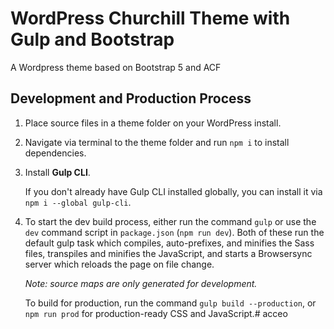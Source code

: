 # WordPress Churchill Theme with Gulp and Bootstrap

A Wordpress theme based on Bootstrap 5 and ACF


## Development and Production Process

1. Place source files in a theme folder on your WordPress install.


2. Navigate via terminal to the theme folder and run `npm i` to install dependencies.


2. Install **Gulp CLI**.

   If you don't already have Gulp CLI installed globally, you can install it via `npm i --global gulp-cli`.


3. To start the dev build process, either run the command `gulp` or use the `dev` command script in `package.json`
   (`npm run dev`). Both of these run the default gulp task which compiles, auto-prefixes, and minifies the Sass files,
   transpiles and minifies the JavaScript, and starts a Browsersync server which reloads the page on file change.

   *Note: source maps are only generated for development.*

   To build for production, run the command `gulp build --production`, or `npm run prod` for production-ready CSS
   and JavaScript.# acceo
